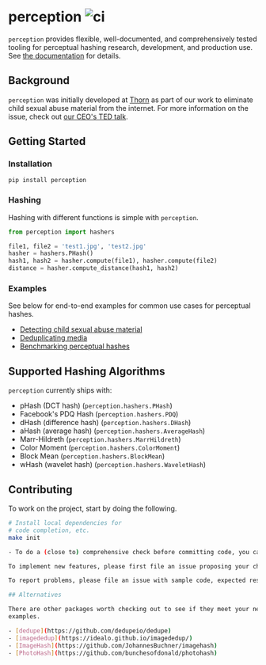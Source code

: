 # perception ![ci](https://github.com/thorn-oss/perception/workflows/ci/badge.svg)

`perception` provides flexible, well-documented, and comprehensively tested tooling for perceptual hashing research, development, and production use. See [the documentation](https://perception.thorn.engineering/en/latest/) for details.

## Background

`perception` was initially developed at [Thorn](https://www.thorn.org) as part of our work to eliminate child sexual abuse material from the internet. For more information on the issue, check out [our CEO's TED talk](https://www.thorn.org/blog/time-is-now-eliminate-csam/).

## Getting Started

### Installation

`pip install perception`

### Hashing

Hashing with different functions is simple with `perception`.

```python
from perception import hashers

file1, file2 = 'test1.jpg', 'test2.jpg'
hasher = hashers.PHash()
hash1, hash2 = hasher.compute(file1), hasher.compute(file2)
distance = hasher.compute_distance(hash1, hash2)
```

### Examples

See below for end-to-end examples for common use cases for perceptual hashes.

- [Detecting child sexual abuse material](https://perception.thorn.engineering/en/latest/examples/detecting_csam.html)
- [Deduplicating media](https://perception.thorn.engineering/en/latest/examples/deduplication.html)
- [Benchmarking perceptual hashes](https://perception.thorn.engineering/en/latest/examples/benchmarking.html)

## Supported Hashing Algorithms

`perception` currently ships with:

- pHash (DCT hash) (`perception.hashers.PHash`)
- Facebook's PDQ Hash (`perception.hashers.PDQ`)
- dHash (difference hash) (`perception.hashers.DHash`)
- aHash (average hash) (`perception.hashers.AverageHash`)
- Marr-Hildreth (`perception.hashers.MarrHildreth`)
- Color Moment (`perception.hashers.ColorMoment`)
- Block Mean (`perception.hashers.BlockMean`)
- wHash (wavelet hash) (`perception.hashers.WaveletHash`)

## Contributing

To work on the project, start by doing the following.

```bash
# Install local dependencies for
# code completion, etc.
make init

- To do a (close to) comprehensive check before committing code, you can use `make precommit`.

To implement new features, please first file an issue proposing your change for discussion.

To report problems, please file an issue with sample code, expected results, actual results, and a complete traceback.

## Alternatives

There are other packages worth checking out to see if they meet your needs for perceptual hashing. Here are some
examples.

- [dedupe](https://github.com/dedupeio/dedupe)
- [imagededup](https://idealo.github.io/imagededup/)
- [ImageHash](https://github.com/JohannesBuchner/imagehash)
- [PhotoHash](https://github.com/bunchesofdonald/photohash)
```
